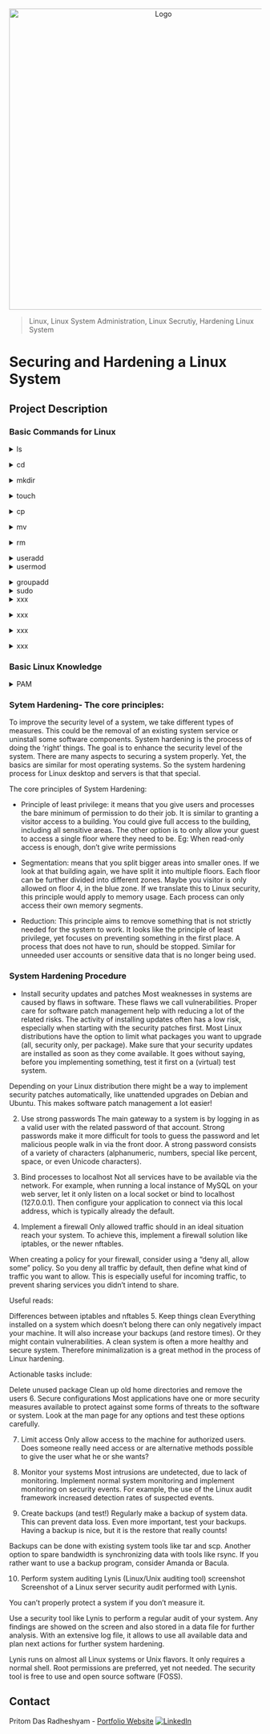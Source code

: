 <!-- PROJECT LOGO -->
<br />

<p align="center">
  <img src="./images/1.jpg" alt="Logo" width="600" height="600">
</p>


> Linux, Linux System Administration, Linux Secrutiy, Hardening Linux System
<!-- ABOUT THE PROJECT -->

# Securing and Hardening a Linux System

## Project Description




<!-- Linux Theory -->
### Basic Commands for Linux

<details>
<summary>ls</summary><br><b>

The ls command is used to list files or directories in Linux and other Unix-based operating systems. Just like you navigate in your File explorer or Finder with a GUI, the ls command allows you to list all files or directories in the current directory by default, and further interact with them via the command line.

</b></details>

<details>
<summary>cd</summary><br><b>

The cd command will allow you to change directories. ... To navigate into the root directory, use "cd /" To navigate to your home directory, use "cd" or "cd ~" To navigate up one directory level, use "cd .." To navigate to the previous directory (or back), use "cd -"
</b></details>

<details>
<summary>mkdir</summary><br><b>

The mkdir command in the Unix, DOS, DR FlexOS, IBM OS/2, Microsoft Windows, and ReactOS operating systems is used to make a new directory.
</b></details>

<details>
<summary>touch</summary><br><b>

The touch command is a command line utility to update timestamps on files. UNIX and UNIX like operating systems store timestamp information for each file or folder including access time, modify time and change time. It is possible to modify timestamps using the touch command either to update a timestamp to the current time or to modify it to a date in the past.
</b></details>

<details>
<summary>cp</summary><br><b>

cp stands for copy. This command is used to copy files or group of files or directory. It creates an exact image of a file on a disk with different file name. cp command require at least two filenames in its arguments.
</b></details>

<details>
<summary>mv</summary><br><b>

The mv command (short from move) is used to rename and move and files and directories from one location to another. 
</b></details>

<details>
<summary>rm</summary><br><b>

rm stands for remove here. rm command is used to remove objects such as files, directories, symbolic links and so on from the file system like UNIX. To be more precise, rm removes references to objects from the filesystem, where those objects might have had multiple references (for example, a file with two different names). By default, it does not remove directories.
</b></details>


<details>
<summary>useradd</summary><br><b>
Only root or users with sudo privileges can use the useradd command to create new user accounts. When invoked, useradd creates a new user account according to the options specified on the command line and the default values set in the /etc/default/useradd file.
</b></details>


<details>
<summary>usermod</summary><br><b>
usermod command or modify user is a command in Linux that is used to change the properties of a user in Linux through the command line. After creating a user we have to sometimes change their attributes like password or login directory etc. so in order to do that we use the Usermod command. The infomration of a user is stored in the following files:

* /etc/passwd
* /etc/group
* /etc/shadow
* /etc/login.defs
* /etc/gshadow
* /etc/login.defs
  
When we execute usermod command in temrinal the command make the changes in these files itself.
</b></details>

<details>
<summary>groupadd</summary><br><b>
Groups in Linux refer to the user groups. In Linux, there can be many users of a single system, (normal user can take uid from 1000 to 60000, and one root user (uid 0) and 999 system users (uid 1 to 999)). In a scenario where there are many users, there might be some privileges that some users have and some don’t, and it becomes difficult to manage all the permissions at the individual user level. So using groups, we can group together a number of users, and set privileges and permissions for the entire group. groupadd command is used to create a new user group.
</b></details>

<details>
<summary>sudo</summary><br><b>
If you prefix “sudo” with any linux command, it will run that command with elevated privileges.  Elevated privileges are required to perform certain administrative tasks.  Someday you may wish to run a LAMP (Linux Apache MySQL PHP) server, and have to manually edit your config files.  You might also have to restart or reset the Apache web server or other service daemons.  You even need elevated privileges to shutdown or restart the computer. 
</b></details>

<details>
<summary>xxx</summary><br><b>

</b></details>


<details>
<summary>xxx</summary><br><b>

</b></details>


<details>
<summary>xxx</summary><br><b>

</b></details>


<details>
<summary>xxx</summary><br><b>

</b></details>











### Basic Linux Knowledge

<details>
<summary>PAM</summary><br><b>

Linux Pluggable Authentication Modules (PAM) is a suite of libraries that allows a Linux system administrator to configure methods to authenticate users. It provides a flexible and centralized way to switch authentication methods for secured applications by using configuration files instead of changing application code. There are Linux PAM libraries allowing authentication using methods such as local passwords, LDAP, or fingerprint readers. Linux PAM is evolved from the Unix Pluggable Authentication Modules architecture.
  
Linux-PAM separates the tasks of authentication into four independent management groups:

* account modules check that the specified account is a valid authentication target under current conditions. This may include conditions like account expiration, time of day, and that the user has access to the requested service.
* authentication modules verify the user's identity, for example by requesting and checking a password or other secret. They may also pass authentication information on to other systems like a keyring.
* password modules are responsible for updating passwords, and are generally coupled to modules employed in the authentication step. They may also be used to enforce strong passwords.
* session modules define actions that are performed at the beginning and end of sessions. A session starts after the user has successfully authenticated.

</b></details>


### Sytem Hardening- The core principles:
To improve the security level of a system, we take different types of measures. This could be the removal of an existing system service or uninstall some software components. System hardening is the process of doing the ‘right’ things. The goal is to enhance the security level of the system. There are many aspects to securing a system properly. Yet, the basics are similar for most operating systems. So the system hardening process for Linux desktop and servers is that that special.

The core principles of System Hardening:

* Principle of least privilege: it means that you give users and processes the bare minimum of permission to do their job. It is similar to granting a visitor access to a building. You could give full access to the building, including all sensitive areas. The other option is to only allow your guest to access a single floor where they need to be. Eg: When read-only access is enough, don’t give write permissions

* Segmentation: means that you split bigger areas into smaller ones. If we look at that building again, we have split it into multiple floors. Each floor can be further divided into different zones. Maybe you visitor is only allowed on floor 4, in the blue zone. If we translate this to Linux security, this principle would apply to memory usage. Each process can only access their own memory segments.
* Reduction: This principle aims to remove something that is not strictly needed for the system to work. It looks like the principle of least privilege, yet focuses on preventing something in the first place. A process that does not have to run, should be stopped. Similar for unneeded user accounts or sensitive data that is no longer being used.

### System Hardening Procedure
* Install security updates and patches
Most weaknesses in systems are caused by flaws in software. These flaws we call vulnerabilities. Proper care for software patch management help with reducing a lot of the related risks. The activity of installing updates often has a low risk, especially when starting with the security patches first. Most Linux distributions have the option to limit what packages you want to upgrade (all, security only, per package). Make sure that your security updates are installed as soon as they come available. It goes without saying, before you implementing something, test it first on a (virtual) test system.

Depending on your Linux distribution there might be a way to implement security patches automatically, like unattended upgrades on Debian and Ubuntu. This makes software patch management a lot easier!

2. Use strong passwords
The main gateway to a system is by logging in as a valid user with the related password of that account. Strong passwords make it more difficult for tools to guess the password and let malicious people walk in via the front door. A strong password consists of a variety of characters (alphanumeric, numbers, special like percent, space, or even Unicode characters).

3. Bind processes to localhost
Not all services have to be available via the network. For example, when running a local instance of MySQL on your web server, let it only listen on a local socket or bind to localhost (127.0.0.1). Then configure your application to connect via this local address, which is typically already the default.

4. Implement a firewall
Only allowed traffic should in an ideal situation reach your system. To achieve this, implement a firewall solution like iptables, or the newer nftables.

When creating a policy for your firewall, consider using a “deny all, allow some” policy. So you deny all traffic by default, then define what kind of traffic you want to allow. This is especially useful for incoming traffic, to prevent sharing services you didn’t intend to share.

Useful reads:

Differences between iptables and nftables
5. Keep things clean
Everything installed on a system which doesn’t belong there can only negatively impact your machine. It will also increase your backups (and restore times). Or they might contain vulnerabilities. A clean system is often a more healthy and secure system. Therefore minimalization is a great method in the process of Linux hardening.

Actionable tasks include:

Delete unused package
Clean up old home directories and remove the users
6. Secure configurations
Most applications have one or more security measures available to protect against some forms of threats to the software or system. Look at the man page for any options and test these options carefully.

7. Limit access
Only allow access to the machine for authorized users. Does someone really need access or are alternative methods possible to give the user what he or she wants?

8. Monitor your systems
Most intrusions are undetected, due to lack of monitoring. Implement normal system monitoring and implement monitoring on security events. For example, the use of the Linux audit framework increased detection rates of suspected events.

9. Create backups (and test!)
Regularly make a backup of system data. This can prevent data loss. Even more important, test your backups. Having a backup is nice, but it is the restore that really counts!

Backups can be done with existing system tools like tar and scp. Another option to spare bandwidth is synchronizing data with tools like rsync. If you rather want to use a backup program, consider Amanda or Bacula.

10. Perform system auditing
Lynis (Linux/Unix auditing tool) screenshot
Screenshot of a Linux server security audit performed with Lynis.

You can’t properly protect a system if you don’t measure it.

Use a security tool like Lynis to perform a regular audit of your system. Any findings are showed on the screen and also stored in a data file for further analysis. With an extensive log file, it allows to use all available data and plan next actions for further system hardening.

Lynis runs on almost all Linux systems or Unix flavors. It only requires a normal shell. Root permissions are preferred, yet not needed. The security tool is free to use and open source software (FOSS).


<!-- CONTACT -->

## Contact

Pritom Das Radheshyam - [Portfolio Website](https://pritom.uwu.ai/)
[![LinkedIn][linkedin-shield]][linkedin-url]  





<!-- MARKDOWN LINKS & IMAGES -->
<!-- https://www.markdownguide.org/basic-syntax/#reference-style-links -->

[linkedin-shield]: https://img.shields.io/badge/-LinkedIn-black.svg?style=flat-square&logo=linkedin&colorB=555
[linkedin-url]: https://www.linkedin.com/in/you-found-pritom
[product-screenshot]: images/screenshot.jpg

